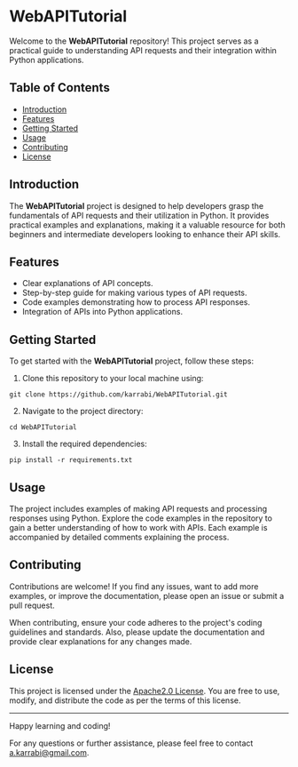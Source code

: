 # WebAPITutorial

Welcome to the **WebAPITutorial** repository! This project serves as a practical guide to understanding API requests and their integration within Python applications.

## Table of Contents

- [Introduction](#introduction)
- [Features](#features)
- [Getting Started](#getting-started)
- [Usage](#usage)
- [Contributing](#contributing)
- [License](#license)

## Introduction

The **WebAPITutorial** project is designed to help developers grasp the fundamentals of API requests and their utilization in Python. It provides practical examples and explanations, making it a valuable resource for both beginners and intermediate developers looking to enhance their API skills.

## Features

- Clear explanations of API concepts.
- Step-by-step guide for making various types of API requests.
- Code examples demonstrating how to process API responses.
- Integration of APIs into Python applications.

## Getting Started

To get started with the **WebAPITutorial** project, follow these steps:

1. Clone this repository to your local machine using:

```
git clone https://github.com/karrabi/WebAPITutorial.git
```


2. Navigate to the project directory:

```
cd WebAPITutorial
```


3. Install the required dependencies:

```
pip install -r requirements.txt
```


## Usage

The project includes examples of making API requests and processing responses using Python. Explore the code examples in the repository to gain a better understanding of how to work with APIs. Each example is accompanied by detailed comments explaining the process.


## Contributing

Contributions are welcome! If you find any issues, want to add more examples, or improve the documentation, please open an issue or submit a pull request.

When contributing, ensure your code adheres to the project's coding guidelines and standards. Also, please update the documentation and provide clear explanations for any changes made.

## License

This project is licensed under the [Apache2.0 License](LICENSE). You are free to use, modify, and distribute the code as per the terms of this license.

---

Happy learning and coding!

For any questions or further assistance, please feel free to contact [a.karrabi@gmail.com](mailto:a.karrabi@gmail.com).

